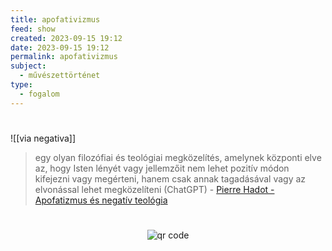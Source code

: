 ```yaml
---
title: apofativizmus
feed: show
created: 2023-09-15 19:12
date: 2023-09-15 19:12
permalink: apofativizmus
subject:
  - művészettörténet
type:
  - fogalom
---
```

#
![[via negativa]]

> egy olyan filozófiai és teológiai megközelítés, amelynek központi elve az, hogy Isten lényét vagy jellemzőit nem lehet pozitív módon kifejezni vagy megérteni, hanem csak annak tagadásával vagy az elvonással lehet megközelíteni (ChatGPT) - [Pierre Hadot - Apofatizmus és negatív teológia](https://epa.oszk.hu/03500/03594/00003/pdf/EPA03594_2009_02_079-088.pdf)




#
<p style="text-align: center;"><img src="https://chart.googleapis.com/chart?cht=qr&chl=https://notes.andrasdenes.com/apofativizmus&chs=180x180&choe=UTF-8&chld=L|2" alt="qr code"></p>

